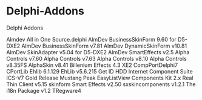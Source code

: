 # Delphi-Addons
Delphi Addons

Almdev All in One Source.delphi
AlmDev BusinessSkinForm 9.60 for D5-DXE2
AlmDev BusinessSkinForm v7.81
AlmDev DynamicSkinForm v10.81
AlmDev SkinAdapter v5.04 for D5-DXE2
AlmDev SmartEffects v2.5
Alpha Controls v7.60
Alpha Controls v7.63
Alpha Controls v8.10
Alpha Controls v8.35FS
AlphaSkin v8.41
Billenium Effects 4.3 XE2
CompPortDelphi7
CPortLib
Ehlib 6.1.129
EhLib v5.6.215
Get ID HDD
Internet Component Suite ICS-V7 Gold Release
Mustang Peak EasyListView Components Kit 2.x
Real Thin Client v5.15
skinform
Smart Effects v2.50
sxskincomponents v1.2.1
The i18n Package v1.2
TRegware4
